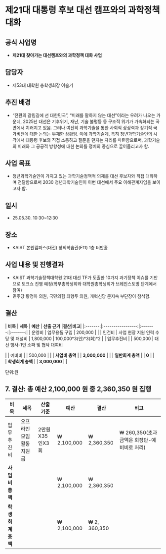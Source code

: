 제21대 대통령 후보 대선 캠프와의 과학정책대화
===

## 공식 사업명
- **제21대 찾아가는 대선캠프와의 과학정책 대화 사업**

## 담당자
- 제53대 대학원 총학생회장 이슬기

## 추진 배경
- “전환의 갈림길에 선 대한민국”, “미래를 말하지 않는 대선”이라는 우려가 나오는 가운데, 2025년 대선은 기후위기, 재난, 기술 불평등 등 구조적 위기가 가속화되는 국면에서 치러지고 있음. 그러나 여전히 과학기술을 통한 사회적 상상력과 장기적 국가비전에 대한 논의는 부재한 상황임. 이에 과학기술계, 특히 청년과학기술인의 시각에서 대통령 후보와 직접 소통하고 질문을 던지는 자리를 마련함으로써, 과학기술의 미래와 그 공공적 방향성에 대한 논의를 정치의 중심으로 끌어올리고자 함.

## 사업 목표
- 청년과학기술인이 가지고 있는 과학기술정책적 의제를 대선 후보자와 직접 대화하며 전달함으로써 2030 청년과학기술인이 이번 대선에서 주요 이해관계자임을 보이고자 함.

## 일시
- 25.05.30. 10:30~12:30

## 장소
- KAIST 본원캠퍼스(대전) 창의학습관(E11) 1층 터만홀

## 사업 내용 및 진행결과
- KAIST 과학기술정책대학원 21대 대선 TF가 도출한 10가지 과기정책 이슈를 기반으로 토크쇼 진행 예정(학부총학생회와 대학원총학생회가 브레인스토밍 단계에서 참여)
- 민주당 황정아 의원, 국민의힘 최형두 의원, 개혁신당 문지숙 부단장이 참석함.

## 결산

| **비목**  |      **세목**       | **예산**  | **산출 근거** |**결산**|**비고**|
|:-------:|:-----------------:|:-------:|:-------:|
|  운영비  | 업무용품 구입 | 200,000 | |
|  인건비  | 사업 현장 지원 인력 수당 및 패널비 | 1,800,000 | 100,000*3(인)*3(회)*2 |
|  업무추진비  |  | 500,000 |
대선 행사-1인 소파 및 협탁 대여비



 |
|  예비비  |  | 500,000 | |
|   **사업비 총액**  |        |  **3,000,000** |      |
|   **일반회계 총액**  |        |  **0** |      |   
|   **학생회계 총액**  |        |  **3,000,000** |      |   


단위:원

    

    

## 7. 결산: 총 예산 2,100,000 원 중 2,360,350 원 집행

|**비목**|**세목**|**산출 기준**|**예산**|**결산**|**비고**|
|--|--|--|--|--|--|
|업무추진비 | 오프라인 모임 활동지원금 | 2만원X35인X3회 | ₩ 2,100,000 | ₩ 2,360,350 |₩ 260,350(초과금액은 회장단-예비비로 처리)|
|**사업비 총액**|||₩ 2,100,000 | ₩ 2,360,350 ||
|**학생회계총액**|||₩ 2,100,000 | ₩ 2, 360,350 ||

  

  

